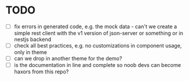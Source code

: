 # TODO

- [ ] fix errors in generated code, e.g. the mock data - can't we create a simple rest client with the v1 version of json-server or something or in nestjs backend
- [ ] check all best practices, e.g. no customizations in component usage, only in theme
- [ ] can we drop in another theme for the demo?
- [ ] is the documentation in line and complete so noob devs can become haxors from this repo?